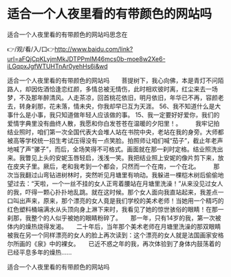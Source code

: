 # 适合一个人夜里看的有带颜色的网站吗
适合一个人夜里看的有带颜色的网站吗思念在

👉/观/看/入/口👉http://www.baidu.com/link?url=aFQjCpKLyjmMkJDTPPmIM46mcs0b-moe8w2Xe6-iLGqpxJgfWTUHTnAr0yehHs6i&wd

适合一个人夜里看的有带颜色的网站吗　　菩提树下，我心向佛，本是青灯不问陌路人，却因佐酒恰逢恋红颜，多情总被无情伤，此时相欢彼时离，红尘来去一场梦，不及那年醉清风。人走茶凉，回首桃花依旧，明月依旧，年华已不再，容颜老去，转身刹那，花未落，情未央，你我却早已互为天涯。
	56、我不知道什么是大事什么是小事，我只知道做年轻人应该做的事。
	15、我一定要好好爱你，我们的爱情字典里没有曲终人散，我愿和你白发苍苍在温暖的夕阳里！。
　　我牢记拍结业照时，咱们第一次全国代表大会堆人站在书院中央，老站在我的身旁。大师都被高等学校统一招生考试压得没有一点笑脸。拍照师让咱们喊“茄子”，截止年老声地喊了声“骡子”，而后，全场笑得不可格式。画面就在那一刹时定格。结业照洗出来。我瞥见上头的安妮玉唇轻启，浅浅一笑。我把结业照上安妮的像片剪下来，放在皮夹子里。厥后，老和我考到一个都会，只然而一个在南，一个在北。
　　那次当我翻过山弯钻进树林时，突然听见月塘里有响动。我躲进一棵桤木树后偷偷地望过去：“天啦，一个一丝不挂的女人正弯着腰站在月塘里洗澡！”从来没见过女人的我，吓得一颗心扑扑地乱跳。就在这时候。那个女人面向我直站起来，我差点一口叫出声来，原来，那个漂亮的女人竟是我们学校的美术老师！当她用一个精巧的红色塑料桶端满水从头顶向身上淋下来时，我看见了她的惊世骇俗的眼睛！在那一刹那，我整个的人似乎被她的眼睛粉碎了。　　那一年，只有14岁的我，第一次被体内的燥热烧得发渴。　　二十年后，当年那个美术老师在月塘里洗澡的那双眼睛被我在另一个同样漂亮的女人的脸上再次读到：这个漂亮的女人就是法国画家安格尔所画的《泉》中的裸女。　　已近不惑之年的我，再次体验到了身体内鼓荡着的已经平息多年的燥热……

适合一个人夜里看的有带颜色的网站吗
